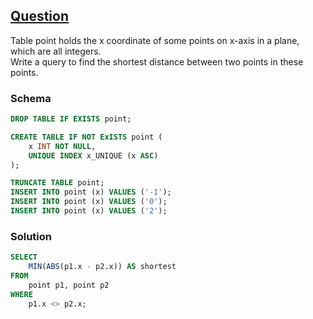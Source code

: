 ## [Question]()
Table point holds the x coordinate of some points on x-axis in a plane, which are all integers.<br>
Write a query to find the shortest distance between two points in these points.

### Schema
```SQL
DROP TABLE IF EXISTS point;

CREATE TABLE IF NOT ExISTS point (
    x INT NOT NULL, 
    UNIQUE INDEX x_UNIQUE (x ASC)
);

TRUNCATE TABLE point;
INSERT INTO point (x) VALUES ('-1');
INSERT INTO point (x) VALUES ('0');
INSERT INTO point (x) VALUES ('2');
```

### Solution
```SQL
SELECT
    MIN(ABS(p1.x - p2.x)) AS shortest
FROM
    point p1, point p2
WHERE
    p1.x <> p2.x;
```